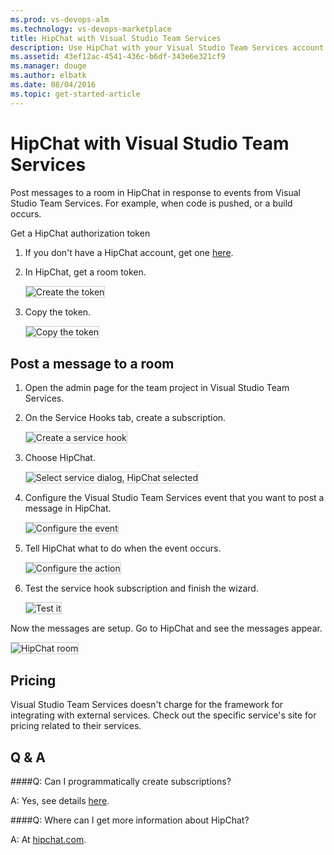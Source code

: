```yaml
---
ms.prod: vs-devops-alm
ms.technology: vs-devops-marketplace
title: HipChat with Visual Studio Team Services
description: Use HipChat with your Visual Studio Team Services account
ms.assetid: 43ef12ac-4541-436c-b6df-343e6e321cf9
ms.manager: douge
ms.author: elbatk
ms.date: 08/04/2016
ms.topic: get-started-article
---
```


# HipChat with Visual Studio Team Services

Post messages to a room in HipChat in response to events from Visual Studio Team Services.
For example, when code is pushed, or a build occurs.

Get a HipChat authorization token

1. If you don't have a HipChat account, get one [here](https://hipchat.com/).

2. In HipChat, get a room token. 

   <img alt="Create the token" src="./_img/hipchat/create-hipchat-token.png" style="border: 1px solid #CCCCCC" />

3. Copy the token.

   <img alt="Copy the token" src="./_img/hipchat/hipchat-token.png" style="border: 1px solid #CCCCCC" />

## Post a message to a room

1. Open the admin page for the team project in Visual Studio Team Services.

2. On the Service Hooks tab, create a subscription.

   <img alt="Create a service hook" src="./_img/hipchat/create-service-hook.png" style="border: 1px solid #CCCCCC" />

3. Choose HipChat.

   <img alt="Select service dialog, HipChat selected" src="./_img/hipchat/hipchat-service.png" style="border: 1px solid #CCCCCC" />

3. Configure the Visual Studio Team Services event that you want to post a message in HipChat.

   <img alt="Configure the event" src="./_img/hipchat/configure-event.png" style="border: 1px solid #CCCCCC" />

4. Tell HipChat what to do when the event occurs.

   <img alt="Configure the action" src="./_img/hipchat/configure-action.png" style="border: 1px solid #CCCCCC" />

5. Test the service hook subscription and finish the wizard.

   <img alt="Test it" src="./_img/hipchat/test.png" style="border: 1px solid #CCCCCC" />

Now the messages are setup. Go to HipChat and see the messages appear. 

<img alt="HipChat room" src="./_img/hipchat/hipchat-room.png" style="border: 1px solid #CCCCCC" />

## Pricing
Visual Studio Team Services doesn't charge for the framework for integrating with external services. Check out the specific service's site
for pricing related to their services. 

## Q & A

<!-- BEGINSECTION class="m-qanda" -->

####Q: Can I programmatically create subscriptions?

A: Yes, see details [here](../create-subscription.md).

####Q: Where can I get more information about HipChat?

A: At [hipchat.com](https://www.hipchat.com/).

<!-- ENDSECTION -->




